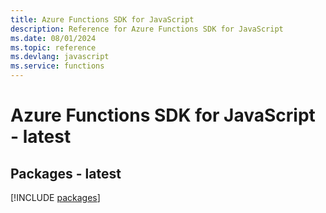 ```yaml
---
title: Azure Functions SDK for JavaScript
description: Reference for Azure Functions SDK for JavaScript
ms.date: 08/01/2024
ms.topic: reference
ms.devlang: javascript
ms.service: functions
---
```

# Azure Functions SDK for JavaScript - latest
## Packages - latest
[!INCLUDE [packages](functions-index.md)]